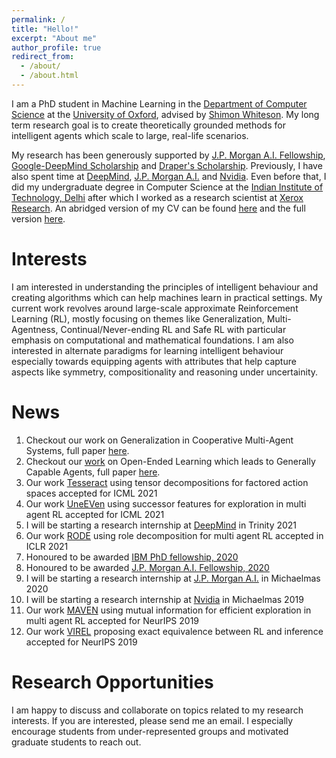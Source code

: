 ```yaml
---
permalink: /
title: "Hello!"
excerpt: "About me"
author_profile: true
redirect_from:
  - /about/
  - /about.html
---
```


I am a PhD student in Machine Learning in the [Department of Computer Science](https://www.cs.ox.ac.uk/) at the [University of Oxford](https://www.ox.ac.uk/), advised by [Shimon Whiteson](https://www.cs.ox.ac.uk/people/shimon.whiteson/). My long term research goal is to create theoretically grounded methods for intelligent agents which scale to large, real-life scenarios.

My research has been generously supported by [J.P. Morgan A.I. Fellowship](https://www.jpmorgan.com/insights/technology/artificial-intelligence/awards/phd-fellowship-award-recipients-2020), [Google-DeepMind Scholarship](https://deepmind.com/scholarships) and [Draper's Scholarship](https://thedrapers.co.uk/fellowship/). Previously, I have also spent time at [DeepMind](https://deepmind.com), [J.P. Morgan A.I.](https://www.jpmorgan.com/technology/artificial-intelligence) and [Nvidia](https://www.nvidia.com/en-us/research/). Even before that, I did my undergraduate degree in Computer Science at the [Indian Institute of Technology, Delhi](https://www.cse.iitd.ac.in/) after which I worked as a research scientist at [Xerox Research](https://www.parc.com/). An abridged version of my CV can be found [here](https://anuj-mahajan.github.io/files/Anuj_CVs.pdf) and the full version [here](https://anuj-mahajan.github.io/files/Anuj_CV.pdf).

Interests
======
I am interested in understanding the principles of intelligent behaviour and creating algorithms which can help machines learn in practical settings. My current work revolves around large-scale approximate Reinforcement Learning (RL), mostly focusing on themes like Generalization, Multi-Agentness, Continual/Never-ending RL and Safe RL with particular emphasis on computational and mathematical foundations. I am also interested in alternate paradigms for learning intelligent behaviour especially towards equipping agents with attributes that help capture aspects like symmetry, compositionality and reasoning under uncertainity. 

News
======
1. Checkout our work on Generalization in Cooperative Multi-Agent Systems, full paper [here](http://anuj-mahajan.github.io/files/genmas.pdf).
1. Checkout our [work](https://deepmind.com/research/publications/2021/open-ended-learning-leads-to-generally-capable-agents) on Open-Ended Learning which leads to Generally Capable Agents, full paper [here](http://anuj-mahajan.github.io/files/OEL_Paper_2021.pdf).
1. Our work [Tesseract](https://arxiv.org/pdf/2106.00136.pdf) using tensor decompositions for factored action spaces accepted for ICML 2021
1. Our work [UneEVen](https://arxiv.org/pdf/2010.02974.pdf) using successor features for exploration in multi agent RL accepted for ICML 2021
1. I will be starting a research internship at [DeepMind](https://deepmind.com) in Trinity 2021
1. Our work [RODE](https://arxiv.org/pdf/2010.01523.pdf) using role decomposition for multi agent RL accepted in ICLR 2021
1. Honoured to be awarded [IBM PhD fellowship, 2020](https://www.research.ibm.com/university/awards/fellowships.html)
1. Honoured to be awarded [J.P. Morgan A.I. Fellowship, 2020](https://www.jpmorgan.com/insights/technology/artificial-intelligence/awards/phd-fellowship-award-recipients-2020)
1. I will be starting a research internship at [J.P. Morgan A.I.](https://www.jpmorgan.com/technology/artificial-intelligence) in Michaelmas 2020
1. I will be starting a research internship at [Nvidia](https://www.nvidia.com/en-us/research/) in Michaelmas 2019
1. Our work [MAVEN](https://arxiv.org/pdf/1910.07483.pdf) using mutual information for efficient exploration in multi agent RL accepted for NeurIPS 2019
1. Our work [VIREL](http://papers.nips.cc/paper/8934-virel-a-variational-inference-framework-for-reinforcement-learning.pdf) proposing exact equivalence between RL and inference accepted for NeurIPS 2019

Research Opportunities
======
I am happy to discuss and collaborate on topics related to my research interests. If you are interested, please send me an email. I especially encourage students from under-represented groups and motivated graduate students to reach out.